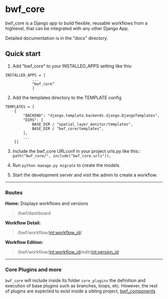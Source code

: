 # bwf_core
bwf_core is a Django app to build flexible, reusable workflows from a highlevel, that can be integrated with any other Django App.

Detailed documentation is in the "docs" directory.

## Quick start

1. Add "bwf_core" to your INSTALLED_APPS setting like this: 
```
INSTALLED_APPS = [
			...
			"bwf_core"
			]
```
2. Add the templates directory  to the TEMPLATE config
```
TEMPLATES = [
    {
        "BACKEND": "django.template.backends.django.DjangoTemplates",
        "DIRS": [
            BASE_DIR / "spatial_layer_monitor/templates",
            BASE_DIR / "bwf_core/templates",
        ],
        ...
    }]
```

  
3. Include the bwf_core URLconf in your project urls.py like this::
``path("bwf_core/", include("bwf_core.urls")),``

4. Run ``python manage.py migrate`` to create the models.
5. Start the development server and visit the admin to create a workflow.
---
### Routes
**Home:** Displays workflows and versions
> /bwf/dashboard

**Workflow Detail:** 
>/bwf/workflow/<int:workflow_id>/

**Workflow Edition:**
>/bwf/workflow/<int:workflow_id>/edit/<int:version_id>
---
### Core Plugins and more
``bwf_core``  will include inside its folder ``core_plugins`` the definition and execution of base plugins such as branches, loops, etc. However, the rest of plugins are expected to exist inside a sibling project, [bwf_components](https://github.com/dbca-wa/bwf_components)
